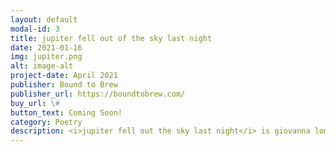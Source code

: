 ```yaml
---
layout: default
modal-id: 3
title: jupiter fell out of the sky last night
date: 2021-01-16
img: jupiter.png
alt: image-alt
project-date: April 2021
publisher: Bound to Brew
publisher_url: https://boundtobrew.com/
buy_url: \#
button_text: Coming Soon!
category: Poetry
description: <i>jupiter fell out the sky last night</i> is giovanna lomanto’s second collection of poetry. her sophomore foray investigates how the internal affects the external (and vice versa) and focuses on the beauties of sensation—physical, emotional, and all of the space in between. the poems are dedicated to the identification of exploration, investigating deep within and asking questions of the far out. evocative and emotive, giovanna’s poetry is dedicated to celebrating the beauty of capturing moments and feelings through metaphoric description or mimetic invocation.
---
```

